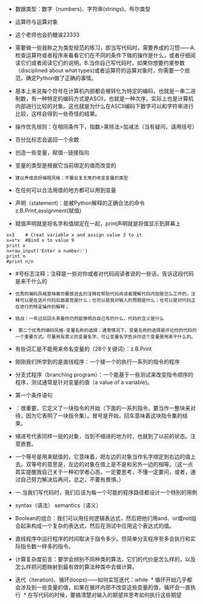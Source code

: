 * 数据类型：数字（numbers)、字符串(strings)、布尔类型
* 运算符与运算对象
* 这个老师也会扔糖诶23333
* 需要做一些我称之为类型规范的练习，即当写代码时，需要养成的习惯——A.检查运算符或者程序来看看它们在不同的条件下做的操作是什么，或者仔细阅读它们或者阅读它们的说明。B.当你自己写代码时，如果你想要约束参数（disciplined about what types)或者运算符的运算对象时，你需要一个规范，确定Python做了正确的事情。
* 基本上来说每个符号在计算机内部都会被转化为特定的编码，也就是一串二进制数，有一种特定的编码方式是ASCII，也就是一种次序，实际上也是计算机内部进行比较的对象。这也就是为什么在ASCII编码下数字可以和字符串进行比较，这样会得到一些奇怪的结果。
* 操作优先规则：在相同条件下，指数>乘除法>加减法（当有疑问，请用括号）
* 百分比标志会返回一个余数

* 创造一些变量，赋值--链接指向
* 变量的类型是根据它当前绑定的值而改变的
*   `建议养成良好编程风格：不要反复无常的改变变量的类型  `
* 在任何可以合法用值的地方都可以用到变量

* 声明（statement)：能被Python解释的正确合法的命令 z.B.Print,assignment(赋值)
* 赋值声明就是将名字和值绑定在一起，print声明就是将值显示到屏幕上


```
x=3    # Creat variable x and assign value 3 to it
x=x*x  #Bind x to value 9
print x
n=raw_input('Enter a number:')
print n
#print n/n
```

* #号标志注释；注释是一些对你或者对代码阅读者说的一些话，告诉这段代码是来干什么的
*   `优秀的编码风格意味着你要放进去的注释在帮助代码阅读者理解代码内部是怎么工作的。注释可以是在这片代码后面直觉是什么；也可以是我对输入的预期是什么；也可以是对代码正在进行的特定操作的解释； `
*   `挑战：一年过后回头来看你仍然能够明白自己写的什么，代码的含义是什么  `

*   `第二个优秀的编码风格-变量名称的选择：通常情况下，变量名称的选择是评论你的代码的一个重要方式。尽量用有意义的变量名字，可让变量名字告诉你这个变量是用来干什么的。`
* 有些词汇是不能用来命名变量的（28个关键词）：z.B.Print

* 刚刚我们所学到的是直线程序：一个接一个的执行一系列的指令的程序

* 分支式程序（branching program）：一个能基于一些测试来改变指令顺序的程序，测试通常是针对变量的值（a value of a variable)。 

* 第一个条件语句
* ：很重要，它定义了一块指令的开始（下面的一系列指令，要当作一整块来对待，因为它表明了一块指令集）。冒号是开始，回车意味着这块指令集的结束。
* 缩进号代表同样一层的对象，当到不缩进的地方时，也就到了以前的状态。注意嵌套。

* 一个等号是用来赋值的，它意味着，把左边的对象当作名字绑定到右边的值上去。双等号的意思是，左边的对象在值上是不是和另外一边的相等。（这一点其实提醒我自己关于一种初学者心态，一定要思考，不懂一定要问，或者，通过自己努力解决后再问，总之，不要有畏惧。）

* 一.当我们写代码时，我们应该为每一个可能的程序路径都设计一个特别的用例 

* syntax（语法） semantics（语义）

* Boolean的组合：我们可以用任何逻辑表达式，然后把他们用and、or或not组合起来构成一个复杂的表达式，然后在测试中应用这个表达式的值。

* 直线程序中运行程序的时间取决于指令多少。但简单分支程序至多会执行和实际指令数一样多的指令。 

* 计算复杂度前言：要学会辨别不同种类的算法，它们的代价是怎么样的，以及怎么样把问题映射到最有效的算法种类中去做计算。

* 迭代（iteration)、循环(loops)——如何实现迭代：while
  * 循环开始几乎都会涉及到一些变量的值，如果在循环内部不改变这些变量的值，循环会一直执行
  * 在写代码的时候，要搞清楚对输入的期望并思考如何执行这些期望
